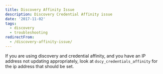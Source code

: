 ```yaml
---
title: Discovery Affinity Issue
description: Discovery Credential Affinity issue
date: '2017-11-02'
tags:
  - discovery
  - troubleshooting
redirectFrom:
  - /discovery-affinity-issue/
---
```


<!--StartFragment-->

If you are using discovery and credential affinity, and you have an IP address not updating appropriately, look at `dscy_credentials_affinity` for the ip address that should be set.

<!--EndFragment-->